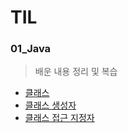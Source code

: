 # TIL
### 01_Java
> 배운 내용 정리 및 복습
- [클래스](https://github.com/suyyeon/TIL/blob/main/01_Java/Java_class.md)
- [클래스 생성자](https://github.com/suyyeon/TIL/blob/main/01_Java/Java_constructor.md)
- [클래스 접근 지정자](https://github.com/suyyeon/TIL/blob/main/01_Java/Java_access_modifier.md)

